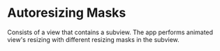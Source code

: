 # Autoresizing Masks

Consists of a view that contains a subview. The app performs animated view's resizing with different resizing masks in the subview.
